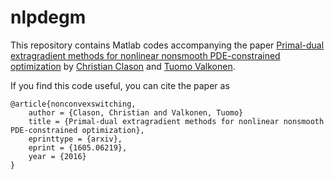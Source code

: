# nlpdegm

This repository contains Matlab codes accompanying the paper [Primal-dual extragradient methods for nonlinear nonsmooth PDE-constrained optimization](http://arxiv.org/abs/1606.06219) by [Christian Clason](http://udue.de/clason) and [Tuomo Valkonen](http://tuomov.iki.fi/).

If you find this code useful, you can cite the paper as

    @article{nonconvexswitching,
        author = {Clason, Christian and Valkonen, Tuomo}
        title = {Primal-dual extragradient methods for nonlinear nonsmooth PDE-constrained optimization},
        eprinttype = {arxiv},
        eprint = {1605.06219},
        year = {2016}
    }
